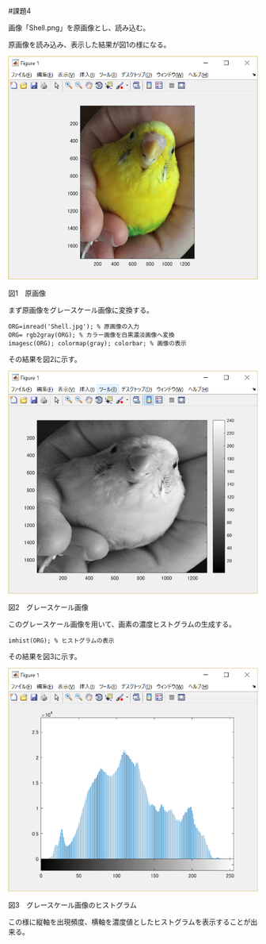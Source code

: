 #課題4


画像「Shell.png」を原画像とし、読み込む。

原画像を読み込み、表示した結果が図1の様になる。

<img src="./課題1/kadai1_1.png">

図1　原画像

まず原画像をグレースケール画像に変換する。

	ORG=imread('Shell.jpg'); % 原画像の入力
	ORG= rgb2gray(ORG); % カラー画像を白黒濃淡画像へ変換
	imagesc(ORG); colormap(gray); colorbar; % 画像の表示

その結果を図2に示す。

<img src="./課題4/kadai4_1.png">

図2　グレースケール画像

このグレースケール画像を用いて、画素の濃度ヒストグラムの生成する。

	imhist(ORG); % ヒストグラムの表示

その結果を図3に示す。

<img src="./課題4/kadai4_2.png">

図3　グレースケール画像のヒストグラム

この様に縦軸を出現頻度、横軸を濃度値としたヒストグラムを表示することが出来る。
